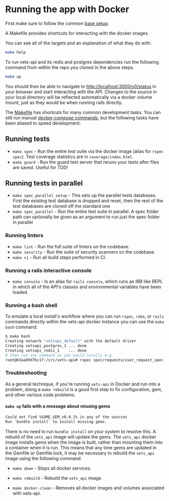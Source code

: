 # Running the app with Docker

First make sure to follow the common [base setup](../../README.md#Base%20setup).

A Makefile provides shortcuts for interacting with the docker images.

You can see all of the targets and an explanation of what they do with:

```bash
make help
```

To run vets-api and its redis and postgres dependencies run the following command from within the repo you cloned
in the above steps.

```bash
make up
```

You should then be able to navigate to [http://localhost:3000/v0/status](http://localhost:3000/v0/status) in your
browser and start interacting with the API. Changes to the source in your local
directory will be reflected automatically via a docker volume mount, just as
they would be when running rails directly.

The [Makefile](https://github.com/department-of-veterans-affairs/vets-api/blob/master/Makefile) has shortcuts for many common development tasks. You can still run manual [docker-compose commands](https://docs.docker.com/compose/),
but the following tasks have been aliased to speed development:

## Running tests

- `make spec` - Run the entire test suite via the docker image (alias for `rspec spec`). Test coverage statistics are in `coverage/index.html`.
- `make guard` - Run the guard test server that reruns your tests after files are saved. Useful for TDD!

## Running tests in parallel

- `make spec_parallel_setup` - This sets up the parallel tests databases. First the existing test database is dropped and reset, then the rest of the test databases are cloned off the standard one
- `make spec_parallel` - Run the entire test suite in parallel. A spec folder path can optionally be given as an argument to run just the spec folder in parallel

### Running linters

- `make lint` - Run the full suite of linters on the codebase.
- `make security` - Run the suite of security scanners on the codebase.
- `make ci` - Run all build steps performed in CI.

### Running a rails interactive console

- `make console` - Is an alias for `rails console`, which runs an IRB like REPL in which all of the API's classes and
  environmental variables have been loaded.

### Running a bash shell

To emulate a local install's workflow where you can run `rspec`, `rake`, or `rails` commands
directly within the vets-api docker instance you can use the `make bash` command.

```bash
$ make bash
Creating network "vetsapi_default" with the default driver
Creating vetsapi_postgres_1 ... done
Creating vetsapi_redis_1    ... done
# then run any command as you would locally e.g.
root@63aa89d76c17:/src/vets-api# rspec spec/requests/user_request_spec.rb:26
```

### Troubleshooting

As a general technique, if you're running `vets-api` in Docker and run into a problem, doing a `make rebuild` is a good first step to fix configuration, gem, and other various code problems.

#### `make up` fails with a message about missing gems

```bash
Could not find %SOME_GEM_v0.0.1% in any of the sources
Run `bundle install` to install missing gems.
```

There is no need to run `bundle install` on your system to resolve this.
A rebuild of the `vets_api` image will update the gems. The `vets_api` docker image
installs gems when the image is built, rather than mounting them into a container when
it is run. This means that any time gems are updated in the Gemfile or Gemfile.lock,
it may be necessary to rebuild the `vets_api` image using the
following command:

- `make down` - Stops all docker services.

- `make rebuild` - Rebuild the `vets_api` image.

- `make docker-clean` - Removes all docker images and volumes associated with vets-api.

